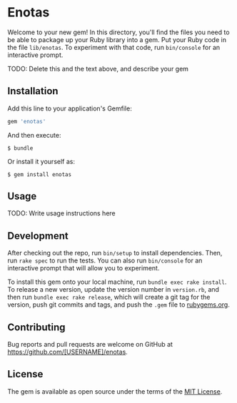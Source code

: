 # Enotas

Welcome to your new gem! In this directory, you'll find the files you need to be able to package up your Ruby library into a gem. Put your Ruby code in the file `lib/enotas`. To experiment with that code, run `bin/console` for an interactive prompt.

TODO: Delete this and the text above, and describe your gem

## Installation

Add this line to your application's Gemfile:

```ruby
gem 'enotas'
```

And then execute:

    $ bundle

Or install it yourself as:

    $ gem install enotas

## Usage

TODO: Write usage instructions here

## Development

After checking out the repo, run `bin/setup` to install dependencies. Then, run `rake spec` to run the tests. You can also run `bin/console` for an interactive prompt that will allow you to experiment.

To install this gem onto your local machine, run `bundle exec rake install`. To release a new version, update the version number in `version.rb`, and then run `bundle exec rake release`, which will create a git tag for the version, push git commits and tags, and push the `.gem` file to [rubygems.org](https://rubygems.org).

## Contributing

Bug reports and pull requests are welcome on GitHub at https://github.com/[USERNAME]/enotas.


## License

The gem is available as open source under the terms of the [MIT License](http://opensource.org/licenses/MIT).

